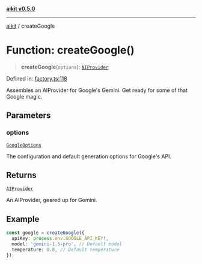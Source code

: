 [**aikit v0.5.0**](../README.md)

---

[aikit](../README.md) / createGoogle

# Function: createGoogle()

> **createGoogle**(`options`): [`AIProvider`](../interfaces/AIProvider.md)

Defined in: [factory.ts:118](https://github.com/chinmaymk/aikit/blob/main/src/factory.ts#L118)

Assembles an AIProvider for Google's Gemini.
Get ready for some of that Google magic.

## Parameters

### options

[`GoogleOptions`](../interfaces/GoogleOptions.md)

The configuration and default generation options for Google's API.

## Returns

[`AIProvider`](../interfaces/AIProvider.md)

An AIProvider, geared up for Gemini.

## Example

```typescript
const google = createGoogle({
  apiKey: process.env.GOOGLE_API_KEY!,
  model: 'gemini-1.5-pro', // Default model
  temperature: 0.8, // Default temperature
});
```
